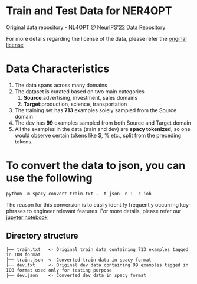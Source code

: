 # Train and Test Data for NER4OPT

Original data repository - [NL4OPT @ NeurIPS'22 Data Repository](https://github.com/nl4opt/nl4opt-subtask1-baseline/tree/main/data)

For more details regarding the license of the data, please refer the [original license](https://github.com/nl4opt/nl4opt-subtask1-baseline/blob/main/baseline/LICENSE)

# Data Characteristics

1. The data spans across many domains
2. The dataset is curated based on two main categories
   1. __Source__:advertising, investment, sales domains
   2. __Target__:production, science, transportation
3. The training set has __713__ examples solely sampled from the Source domain
4. The dev has __99__ examples sampled from both Source and Target domain
5. All the examples in the data (train and dev) are **spacy tokenized**, so one would observe certain tokens like $, % etc., split from the preceding tokens.

# To convert the data to json, you can use the following
```
python -m spacy convert train.txt . -t json -n 1 -c iob
```
The reason for this conversion is to easily identify frequently occurring key-phrases to engineer relevant features.
For more details, please refer our [jupyter notebook](https://github.com/skadio/Ner4Opt/models/training/notebooks/entity_gazetteers.ipynb)

## Directory structure
```
├── train.txt   <- Original train data containing 713 examples tagged in IOB format
├── train.json  <- Converted train data in spacy format
├── dev.txt     <- Original dev data containing 99 examples tagged in IOB format used only for testing purpose
├── dev.json    <- Converted dev data in spacy format
```

